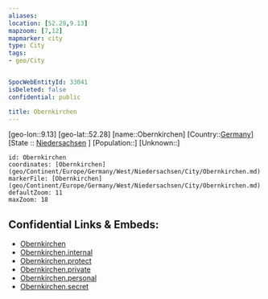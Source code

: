 ```yaml
---
aliases: 
location: [52.28,9.13]
mapzoom: [7,12] 
mapmarker: city 
type: City
tags:
- geo/City


SpocWebEntityId: 33041
isDeleted: false
confidential: public

title: Obernkirchen
---
```

[geo-lon::9.13]
[geo-lat::52.28]
[name::Obernkirchen]
[Country::[Germany](geo/Continent/Europe/Germany.md)]
[State :: [Niedersachsen](geo/Continent/Europe/Germany/West/Niedersachsen.md) ]
[Population::]
[Unknown::]


```leaflet
id: Obernkirchen
coordinates: [Obernkirchen](geo/Continent/Europe/Germany/West/Niedersachsen/City/Obernkirchen.md)
markerFile: [Obernkirchen](geo/Continent/Europe/Germany/West/Niedersachsen/City/Obernkirchen.md)
defaultZoom: 11 
maxZoom: 18
```


## Confidential Links & Embeds: 
- [Obernkirchen](../../../../../../../../_public/geo/Continent/Europe/Germany/West/Niedersachsen/City/Obernkirchen.md) 
- [Obernkirchen.internal](../../../../../../../../_internal/geo/Continent/Europe/Germany/West/Niedersachsen/City/Obernkirchen.internal.md) 
- [Obernkirchen.protect](../../../../../../../../_protect/geo/Continent/Europe/Germany/West/Niedersachsen/City/Obernkirchen.protect.md) 
- [Obernkirchen.private](../../../../../../../../_private/geo/Continent/Europe/Germany/West/Niedersachsen/City/Obernkirchen.private.md) 
- [Obernkirchen.personal](../../../../../../../../_personal/geo/Continent/Europe/Germany/West/Niedersachsen/City/Obernkirchen.personal.md) 
- [Obernkirchen.secret](../../../../../../../../_secret/geo/Continent/Europe/Germany/West/Niedersachsen/City/Obernkirchen.secret.md) 
